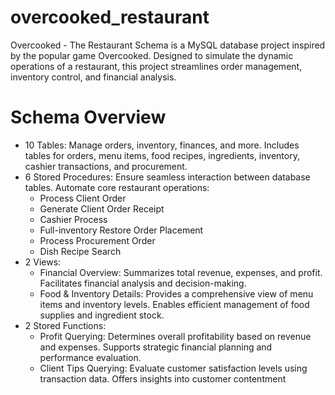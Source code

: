 # overcooked_restaurant
Overcooked - The Restaurant Schema is a MySQL database project inspired by the popular game Overcooked. Designed to simulate the dynamic operations of a restaurant, this project streamlines order management, inventory control, and financial analysis. 

# Schema Overview
- 10 Tables: Manage orders, inventory, finances, and more. Includes tables for orders, menu items, food recipes, ingredients, inventory, cashier transactions, and procurement.
- 6 Stored Procedures: Ensure seamless interaction between database tables.
    Automate core restaurant operations:
    - Process Client Order
    - Generate Client Order Receipt
    - Cashier Process
    - Full-inventory Restore Order Placement
    - Process Procurement Order
    - Dish Recipe Search
- 2 Views:
    - Financial Overview: Summarizes total revenue, expenses, and profit. Facilitates financial analysis and decision-making.
    - Food & Inventory Details: Provides a comprehensive view of menu items and inventory levels. Enables efficient management of food supplies and ingredient stock.
- 2 Stored Functions:
    - Profit Querying: Determines overall profitability based on revenue and expenses. Supports strategic financial planning and performance evaluation.
    - Client Tips Querying: Evaluate customer satisfaction levels using transaction data. Offers insights into customer contentment
